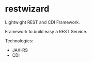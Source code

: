 # restwizard
Lightwight REST and CDI Framework.

Framework to build easy a REST Service.

Technologies:
- JAX-RS
- CDI

